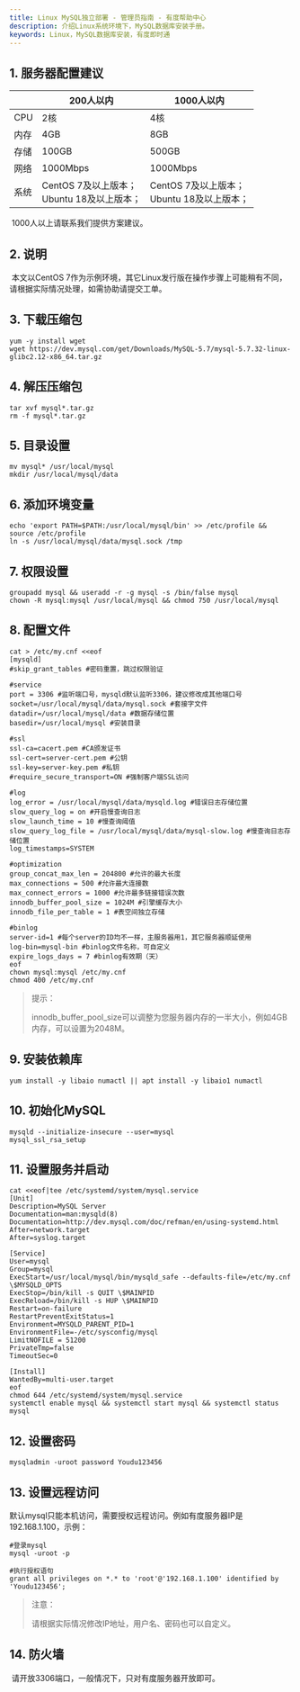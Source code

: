```yaml
---
title: Linux MySQL独立部署 - 管理员指南 - 有度帮助中心
description: 介绍Linux系统环境下，MySQL数据库安装手册。
keywords: Linux，MySQL数据库安装，有度即时通
---
```


## 1. 服务器配置建议

|      | 200人以内                                     | 1000人以内                                     |
| ---- | --------------------------------------------- | ---------------------------------------------- |
| CPU  | 2核                                           | 4核                                            |
| 内存 | 4GB                                           | 8GB                                            |
| 存储 | 100GB                                         | 500GB                                          |
| 网络 | 1000Mbps                                      | 1000Mbps                                       |
| 系统 | CentOS 7及以上版本；<br>Ubuntu 18及以上版本； | CentOS 7及以上版本；<br/>Ubuntu 18及以上版本； |

​		1000人以上请联系我们提供方案建议。

## 2. 说明

​		本文以CentOS 7作为示例环境，其它Linux发行版在操作步骤上可能稍有不同，请根据实际情况处理，如需协助请提交工单。

## 3. 下载压缩包

```
yum -y install wget
wget https://dev.mysql.com/get/Downloads/MySQL-5.7/mysql-5.7.32-linux-glibc2.12-x86_64.tar.gz
```

## 4. 解压压缩包

```
tar xvf mysql*.tar.gz
rm -f mysql*.tar.gz
```

## 5. 目录设置

```
mv mysql* /usr/local/mysql
mkdir /usr/local/mysql/data
```

## 6. 添加环境变量

```
echo 'export PATH=$PATH:/usr/local/mysql/bin' >> /etc/profile && source /etc/profile
ln -s /usr/local/mysql/data/mysql.sock /tmp
```

## 7. 权限设置

```
groupadd mysql && useradd -r -g mysql -s /bin/false mysql
chown -R mysql:mysql /usr/local/mysql && chmod 750 /usr/local/mysql
```

## 8. 配置文件

```
cat > /etc/my.cnf <<eof
[mysqld]
#skip_grant_tables #密码重置，跳过权限验证

#service
port = 3306 #监听端口号，mysqld默认监听3306，建议修改成其他端口号
socket=/usr/local/mysql/data/mysql.sock #套接字文件
datadir=/usr/local/mysql/data #数据存储位置
basedir=/usr/local/mysql #安装目录

#ssl
ssl-ca=cacert.pem #CA颁发证书
ssl-cert=server-cert.pem #公钥
ssl-key=server-key.pem #私钥
#require_secure_transport=ON #强制客户端SSL访问

#log
log_error = /usr/local/mysql/data/mysqld.log #错误日志存储位置
slow_query_log = on #开启慢查询日志
slow_launch_time = 10 #慢查询阈值
slow_query_log_file = /usr/local/mysql/data/mysql-slow.log #慢查询日志存储位置
log_timestamps=SYSTEM

#optimization
group_concat_max_len = 204800 #允许的最大长度
max_connections = 500 #允许最大连接数
max_connect_errors = 1000 #允许最多链接错误次数
innodb_buffer_pool_size = 1024M #引擎缓存大小
innodb_file_per_table = 1 #表空间独立存储

#binlog
server-id=1 #每个server的ID均不一样，主服务器用1，其它服务器顺延使用
log-bin=mysql-bin #binlog文件名称，可自定义
expire_logs_days = 7 #binlog有效期（天）
eof
chown mysql:mysql /etc/my.cnf
chmod 400 /etc/my.cnf
```

>提示：
>
>innodb_buffer_pool_size可以调整为您服务器内存的一半大小，例如4GB内存，可以设置为2048M。

## 9. 安装依赖库

```
yum install -y libaio numactl || apt install -y libaio1 numactl
```

## 10. 初始化MySQL

```
mysqld --initialize-insecure --user=mysql
mysql_ssl_rsa_setup
```

## 11. 设置服务并启动

```
cat <<eof|tee /etc/systemd/system/mysql.service
[Unit]
Description=MySQL Server
Documentation=man:mysqld(8)
Documentation=http://dev.mysql.com/doc/refman/en/using-systemd.html
After=network.target
After=syslog.target

[Service]
User=mysql
Group=mysql
ExecStart=/usr/local/mysql/bin/mysqld_safe --defaults-file=/etc/my.cnf \$MYSQLD_OPTS
ExecStop=/bin/kill -s QUIT \$MAINPID
ExecReload=/bin/kill -s HUP \$MAINPID
Restart=on-failure
RestartPreventExitStatus=1
Environment=MYSQLD_PARENT_PID=1
EnvironmentFile=-/etc/sysconfig/mysql
LimitNOFILE = 51200
PrivateTmp=false
TimeoutSec=0

[Install]
WantedBy=multi-user.target
eof
chmod 644 /etc/systemd/system/mysql.service
systemctl enable mysql && systemctl start mysql && systemctl status mysql
```

## 12. 设置密码

```
mysqladmin -uroot password Youdu123456
```

## 13. 设置远程访问

​		默认mysql只能本机访问，需要授权远程访问。例如有度服务器IP是192.168.1.100，示例：

```
#登录mysql
mysql -uroot -p

#执行授权语句
grant all privileges on *.* to 'root'@'192.168.1.100' identified by 'Youdu123456';
```

> 注意：
>
> 请根据实际情况修改IP地址，用户名、密码也可以自定义。

## 14. 防火墙

​		请开放3306端口，一般情况下，只对有度服务器开放即可。

